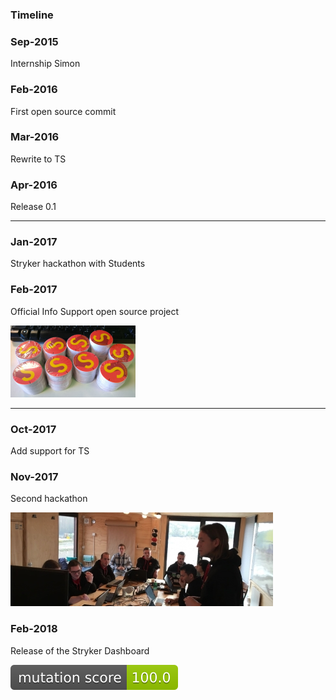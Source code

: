 ### Timeline

 <div class="timeline compact">
  <div class="container left">
    <div class="content">
      <h3>Sep-2015</h3>
      <p>Internship Simon</p>
    </div>
  </div>
  <div class="container right">
    <div class="content">
      <h3>Feb-2016</h3>
      <p>First open source commit</p>
    </div>
  </div>
  <div class="container left">
    <div class="content">
      <h3>Mar-2016</h3>
      <p>Rewrite to TS</p>
    </div>
  </div>
  <div class="container right">
    <div class="content">
      <h3>Apr-2016</h3>
      <p>Release 0.1</p>
    </div>
  </div>  
</div> 

---

 <div class="timeline compact">
  <div class="container left">
    <div class="content">
      <h3>Jan-2017</h3>
      <p>Stryker hackathon with Students</p>
    </div>
  </div>
  <div class="container right">
    <div class="content">
      <h3>Feb-2017</h3>
      <p>Official Info Support open source project</p>
      <img src="../../img/stickers.png" alt="stickers">
    </div>
  </div>
  </div>
  
---

 <div class="timeline compact">
  <div class="container left">
    <div class="content">
      <h3>Oct-2017</h3>
      <p>Add support for TS</p>
    </div>
  </div>
  <div class="container right">
    <div class="content">
      <h3>Nov-2017</h3>
      <p>Second hackathon</p>
      <img src="../../img/second-stryker-hackathon.jpg" alt="hackathon">
    </div>
  </div>
  <div class="container left">
    <div class="content">
      <h3>Feb-2018</h3>
      <p>Release of the Stryker Dashboard</p>
      <img src="../../img/badge.svg" alt="Badge">
    </div>
  </div>  
</div> 